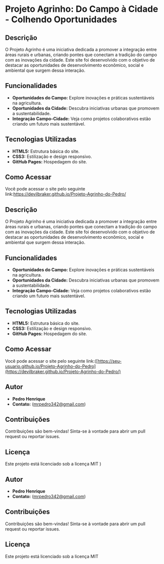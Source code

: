 # Projeto Agrinho: Do Campo à Cidade - Colhendo Oportunidades

## Descrição
O Projeto Agrinho é uma iniciativa dedicada a promover a integração entre áreas rurais e urbanas, criando pontes que conectam a tradição do campo com as inovações da cidade. Este site foi desenvolvido com o objetivo de destacar as oportunidades de desenvolvimento econômico, social e ambiental que surgem dessa interação.

## Funcionalidades
- **Oportunidades do Campo:** Explore inovações e práticas sustentáveis na agricultura.
- **Oportunidades da Cidade:** Descubra iniciativas urbanas que promovem a sustentabilidade.
- **Integração Campo-Cidade:** Veja como projetos colaborativos estão criando um futuro mais sustentável.

## Tecnologias Utilizadas
- **HTML5:** Estrutura básica do site.
- **CSS3:** Estilização e design responsivo.
- **GitHub Pages:** Hospedagem do site.

## Como Acessar
Você pode acessar o site pelo seguinte link:https://devilbraker.github.io/Projeto-Agrinho-do-Pedro/

## Descrição
O Projeto Agrinho é uma iniciativa dedicada a promover a integração entre áreas rurais e urbanas, criando pontes que conectam a tradição do campo com as inovações da cidade. Este site foi desenvolvido com o objetivo de destacar as oportunidades de desenvolvimento econômico, social e ambiental que surgem dessa interação.

## Funcionalidades
- **Oportunidades do Campo:** Explore inovações e práticas sustentáveis na agricultura.
- **Oportunidades da Cidade:** Descubra iniciativas urbanas que promovem a sustentabilidade.
- **Integração Campo-Cidade:** Veja como projetos colaborativos estão criando um futuro mais sustentável.

## Tecnologias Utilizadas
- **HTML5:** Estrutura básica do site.
- **CSS3:** Estilização e design responsivo.
- **GitHub Pages:** Hospedagem do site.

## Como Acessar
Você pode acessar o site pelo seguinte link:([https://seu-usuario.github.io/Projeto-Agrinho-do-Pedro](https://devilbraker.github.io/Projeto-Agrinho-do-Pedro/)

## Autor
- **Pedro Henrique**
- **Contato:** (mrpedro342@gmail.com)

## Contribuições
Contribuições são bem-vindas! Sinta-se à vontade para abrir um pull request ou reportar issues.

## Licença
Este projeto está licenciado sob a licença MIT
)

## Autor
- **Pedro Henrique**
- **Contato:** (mrpedro342@gmail.com)

## Contribuições
Contribuições são bem-vindas! Sinta-se à vontade para abrir um pull request ou reportar issues.

## Licença
Este projeto está licenciado sob a licença MIT
